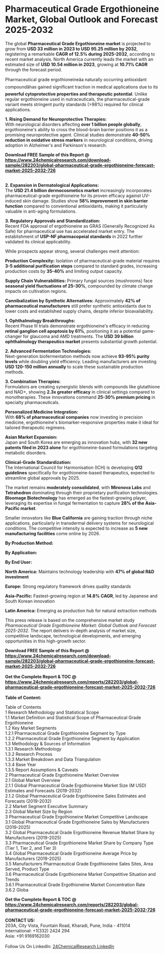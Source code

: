 <h1>Pharmaceutical Grade Ergothioneine Market, Global Outlook and Forecast 2025-2032</h1><p>The global <strong>Pharmaceutical Grade Ergothioneine market</strong> is projected to grow from <strong>USD 33 million in 2023 to USD 95.25 million by 2032</strong>, registering a remarkable <strong>CAGR of 12.5% during 2025-2032</strong>, according to recent market analysis. North America currently leads the market with an estimated size of <strong>USD 10.54 million in 2023</strong>, growing at <strong>10.71% CAGR</strong> through the forecast period.</p><p>Pharmaceutical grade ergothioneineâa naturally occurring antioxidant compoundâhas gained significant traction in medical applications due to its <strong>powerful cytoprotective properties and therapeutic potential</strong>. Unlike regular ergothioneine used in nutraceuticals, the pharmaceutical-grade variant meets stringent purity standards (&gt;98%) required for clinical applications.</p><p><strong>1. Rising Demand for Neuroprotective Therapies:</strong><br>
With neurological disorders affecting <strong>over 1 billion people globally</strong>, ergothioneine's ability to cross the blood-brain barrier positions it as a promising neuroprotective agent. Clinical studies demonstrate <strong>40-50% reduction in oxidative stress markers</strong> in neurological conditions, driving adoption in Alzheimer's and Parkinson's research.</p><div><b>Download FREE Sample of this Report @ 
            <a href="https://www.24chemicalresearch.com/download-sample/282203/global-pharmaceutical-grade-ergothioneine-forecast-market-2025-2032-726">
            https://www.24chemicalresearch.com/download-sample/282203/global-pharmaceutical-grade-ergothioneine-forecast-market-2025-2032-726</a></b></div><br><p><strong>2. Expansion in Dermatological Applications:</strong><br>
The <strong>USD 21.4 billion dermocosmetics market</strong> increasingly incorporates pharmaceutical-grade ergothioneine for its proven efficacy against UV-induced skin damage. Studies show <strong>58% improvement in skin barrier function</strong> compared to conventional antioxidants, making it particularly valuable in anti-aging formulations.</p><p><strong>3. Regulatory Approvals and Standardization:</strong><br>
Recent FDA approval of ergothioneine as GRAS (Generally Recognized As Safe) for pharmaceutical use has accelerated market entry. The establishment of <strong>USP-NF pharmacopeial standards</strong> in 2022 further validated its clinical applicability.</p><p>While prospects appear strong, several challenges merit attention:</p><p><strong>Production Complexity:</strong> Isolation of pharmaceutical-grade material requires <strong>3-5 additional purification steps</strong> compared to standard grades, increasing production costs by <strong>35-40%</strong> and limiting output capacity.</p><p><strong>Supply Chain Vulnerabilities:</strong> Primary fungal sources (mushrooms) face <strong>seasonal yield fluctuations of 25-30%</strong>, compounded by climate change impacts on cultivation regions.</p><p><strong>Cannibalization by Synthetic Alternatives:</strong> Approximately <strong>42% of pharmaceutical manufacturers</strong> still prefer synthetic antioxidants due to lower costs and established supply chains, despite inferior bioavailability.</p><p><strong>1. Ophthalmology Breakthroughs:</strong><br>
Recent Phase III trials demonstrate ergothioneine's efficacy in reducing <strong>retinal ganglion cell apoptosis by 61%</strong>, positioning it as a potential game-changer for glaucoma and AMD treatments. The <strong>USD 39 billion ophthalmology therapeutics market</strong> presents substantial growth potential.</p><p><strong>2. Advanced Fermentation Technologies:</strong><br>
Next-generation biofermentation methods now achieve <strong>93-95% purity levels</strong> while doubling yield efficiency. Leading manufacturers are investing <strong>USD 120-150 million annually</strong> to scale these sustainable production methods.</p><p><strong>3. Combination Therapies:</strong><br>
Formulators are creating synergistic blends with compounds like glutathione and NAD+, showing <strong>2.3x greater efficacy</strong> in clinical settings compared to monotherapies. These innovations command <strong>25-30% premium pricing</strong> in specialty pharmaceuticals.</p><p><strong>Personalized Medicine Integration:</strong><br>
	With <strong>68% of pharmaceutical companies</strong> now investing in precision medicine, ergothioneine's biomarker-responsive properties make it ideal for tailored therapeutic regimens.</p><p><strong>Asian Market Expansion:</strong><br>
	Japan and South Korea are emerging as innovation hubs, with <strong>32 new patents filed in 2023 alone</strong> for ergothioneine-based formulations targeting metabolic disorders.</p><p><strong>Clinical-Grade Standardization:</strong><br>
	The International Council for Harmonisation (ICH) is developing <strong>Q12 guidelines</strong> specifically for ergothioneine-based therapeutics, expected to streamline global approvals by 2025.</p><p>The market remains <strong>moderately consolidated</strong>, with <strong>Mironova Labs</strong> and <strong>Tetrahedron</strong> dominating through their proprietary purification technologies. <strong>Bloomage Biotechnology</strong> has emerged as the fastest-growing player, leveraging its expertise in fungal fermentation to capture <strong>28% of the Asia-Pacific market</strong>.</p><p>Smaller innovators like <strong>Blue California</strong> are gaining traction through niche applications, particularly in transdermal delivery systems for neurological conditions. The competitive intensity is expected to increase as <strong>5 new manufacturing facilities</strong> come online by 2026.</p><p><strong>By Production Method:</strong></p><p><strong>By Application:</strong></p><p><strong>By End User:</strong></p><p><strong>North America:</strong> Maintains technology leadership with <strong>47% of global R&amp;D investment</strong></p><p><strong>Europe:</strong> Strong regulatory framework drives quality standards</p><p><strong>Asia-Pacific:</strong> Fastest-growing region at <strong>14.8% CAGR</strong>, led by Japanese and South Korean innovation</p><p><strong>Latin America:</strong> Emerging as production hub for natural extraction methods</p><p>This press release is based on the comprehensive market study <em>Pharmaceutical Grade Ergothioneine Market: Global Outlook and Forecast 2025-2032</em>. The report delivers in-depth analysis of market size, competitive landscape, technological developments, and emerging opportunities in this high-growth sector.</p><div><b>Download FREE Sample of this Report @ 
            <a href="https://www.24chemicalresearch.com/download-sample/282203/global-pharmaceutical-grade-ergothioneine-forecast-market-2025-2032-726">
            https://www.24chemicalresearch.com/download-sample/282203/global-pharmaceutical-grade-ergothioneine-forecast-market-2025-2032-726</a></b></div><br><div><b>Get the Complete Report & TOC @ 
            <a href="https://www.24chemicalresearch.com/reports/282203/global-pharmaceutical-grade-ergothioneine-forecast-market-2025-2032-726">
            https://www.24chemicalresearch.com/reports/282203/global-pharmaceutical-grade-ergothioneine-forecast-market-2025-2032-726</a></b></div><br>
            <b>Table of Content:</b><p>Table of Contents<br />
1 Research Methodology and Statistical Scope<br />
1.1 Market Definition and Statistical Scope of Pharmaceutical Grade Ergothioneine<br />
1.2 Key Market Segments<br />
1.2.1 Pharmaceutical Grade Ergothioneine Segment by Type<br />
1.2.2 Pharmaceutical Grade Ergothioneine Segment by Application<br />
1.3 Methodology & Sources of Information<br />
1.3.1 Research Methodology<br />
1.3.2 Research Process<br />
1.3.3 Market Breakdown and Data Triangulation<br />
1.3.4 Base Year<br />
1.3.5 Report Assumptions & Caveats<br />
2 Pharmaceutical Grade Ergothioneine Market Overview<br />
2.1 Global Market Overview<br />
2.1.1 Global Pharmaceutical Grade Ergothioneine Market Size (M USD) Estimates and Forecasts (2019-2032)<br />
2.1.2 Global Pharmaceutical Grade Ergothioneine Sales Estimates and Forecasts (2019-2032)<br />
2.2 Market Segment Executive Summary<br />
2.3 Global Market Size by Region<br />
3 Pharmaceutical Grade Ergothioneine Market Competitive Landscape<br />
3.1 Global Pharmaceutical Grade Ergothioneine Sales by Manufacturers (2019-2025)<br />
3.2 Global Pharmaceutical Grade Ergothioneine Revenue Market Share by Manufacturers (2019-2025)<br />
3.3 Pharmaceutical Grade Ergothioneine Market Share by Company Type (Tier 1, Tier 2, and Tier 3)<br />
3.4 Global Pharmaceutical Grade Ergothioneine Average Price by Manufacturers (2019-2025)<br />
3.5 Manufacturers Pharmaceutical Grade Ergothioneine Sales Sites, Area Served, Product Type<br />
3.6 Pharmaceutical Grade Ergothioneine Market Competitive Situation and Trends<br />
3.6.1 Pharmaceutical Grade Ergothioneine Market Concentration Rate<br />
3.6.2 Globa</p><div><b>Get the Complete Report & TOC @ 
            <a href="https://www.24chemicalresearch.com/reports/282203/global-pharmaceutical-grade-ergothioneine-forecast-market-2025-2032-726">
            https://www.24chemicalresearch.com/reports/282203/global-pharmaceutical-grade-ergothioneine-forecast-market-2025-2032-726</a></b></div><br><b>CONTACT US:</b><br>
            203A, City Vista, Fountain Road, Kharadi, Pune, India - 411014<br>
            International: +1(332) 2424 294<br>
            Asia: +91 9169162030 <br><br>
            Follow Us On LinkedIn: <a href="https://www.linkedin.com/company/24chemicalresearch/">24ChemicalResearch LinkedIn</a>